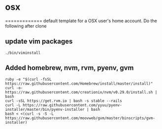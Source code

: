 # osx
=============
default template for a OSX user's home account.  Do the following after clone

## update vim packages
```
./bin/viminstall
```

## Added homebrew, nvm, rvm, pyenv, gvm
```
ruby -e "$(curl -fsSL https://raw.githubusercontent.com/Homebrew/install/master/install)"
curl -o- https://raw.githubusercontent.com/creationix/nvm/v0.29.0/install.sh | bash
curl -sSL https://get.rvm.io | bash -s stable --rails
curl -L https://raw.githubusercontent.com/yyuu/pyenv-installer/master/bin/pyenv-installer | bash
bash < <(curl -s -S -L https://raw.githubusercontent.com/moovweb/gvm/master/binscripts/gvm-installer)
```


